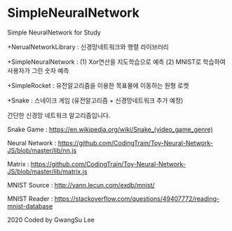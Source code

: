 ﻿# SimpleNeuralNetwork
Simple NeuralNetwork for Study


+NerualNetworkLibrary : 신경망네트워크와 행렬 라이브러리

+SimpleNeuralNetwork : (1) Xor연산을 지도학습으로 예측 (2) MNIST로 학습하여 사용자가 그린 숫자 예측

+SimpleRocket : 유전알고리즘을 이용한 목표물에 이동하는 원형 로켓

+Snake : 스네이크 게임 (유전알고리즘 + 신경망네트워크 추가 예정)


간단한 신경망 네트워크 알고리즘입니다.



Snake Game : https://en.wikipedia.org/wiki/Snake_(video_game_genre)

Neural Network : https://github.com/CodingTrain/Toy-Neural-Network-JS/blob/master/lib/nn.js

Matrix : https://github.com/CodingTrain/Toy-Neural-Network-JS/blob/master/lib/matrix.js

MNIST Source : http://yann.lecun.com/exdb/mnist/

MNIST Reader : https://stackoverflow.com/questions/49407772/reading-mnist-database


2020 Coded by GwangSu Lee

